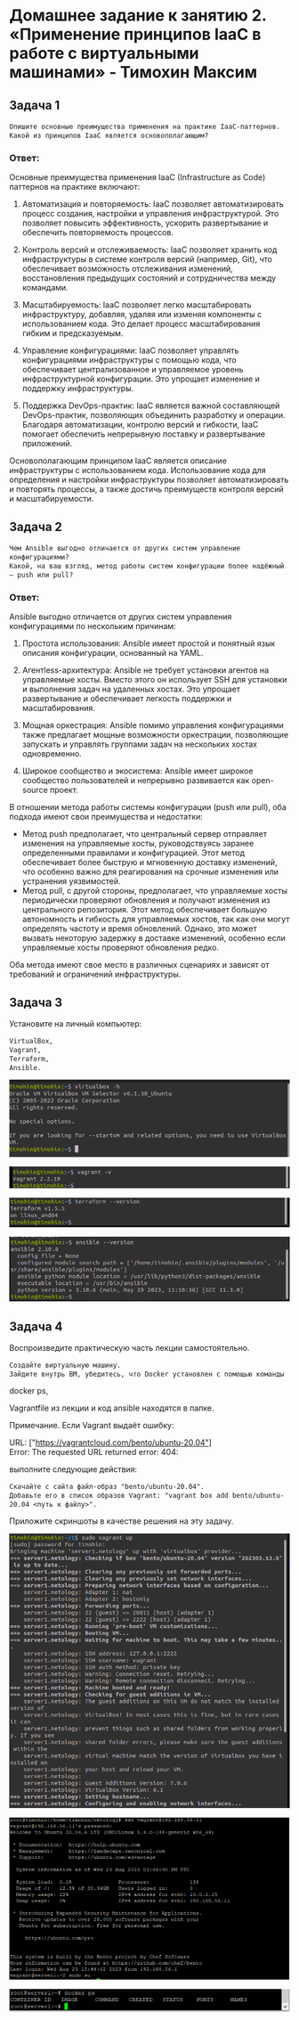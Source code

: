 # Домашнее задание к занятию 2. «Применение принципов IaaC в работе с виртуальными машинами» - Тимохин Максим

## Задача 1

    Опишите основные преимущества применения на практике IaaC-паттернов.
    Какой из принципов IaaC является основополагающим?

### Ответ:

Основные преимущества применения IaaC (Infrastructure as Code) паттернов на практике включают:

1. Автоматизация и повторяемость: IaaC позволяет автоматизировать процесс создания, настройки и управления инфраструктурой. Это позволяет повысить эффективность, ускорить развертывание и обеспечить повторяемость процессов.

2. Контроль версий и отслеживаемость: IaaC позволяет хранить код инфраструктуры в системе контроля версий (например, Git), что обеспечивает возможность отслеживания изменений, восстановления предыдущих состояний и сотрудничества между командами.

3. Масштабируемость: IaaC позволяет легко масштабировать инфраструктуру, добавляя, удаляя или изменяя компоненты с использованием кода. Это делает процесс масштабирования гибким и предсказуемым.

4. Управление конфигурациями: IaaC позволяет управлять конфигурациями инфраструктуры с помощью кода, что обеспечивает централизованное и управляемое уровень инфраструктурной конфигурации. Это упрощает изменение и поддержку инфраструктуры.

5. Поддержка DevOps-практик: IaaC является важной составляющей DevOps-практик, позволяющих объединить разработку и операции. Благодаря автоматизации, контролю версий и гибкости, IaaC помогает обеспечить непрерывную поставку и развертывание приложений.

Основополагающим принципом IaaC является описание инфраструктуры с использованием кода. Использование кода для определения и настройки инфраструктуры позволяет автоматизировать и повторять процессы, а также достичь преимуществ контроля версий и масштабируемости.

## Задача 2

    Чем Ansible выгодно отличается от других систем управление конфигурациями?
    Какой, на ваш взгляд, метод работы систем конфигурации более надёжный — push или pull?

### Ответ:

Ansible выгодно отличается от других систем управления конфигурациями по нескольким причинам:

1. Простота использования: Ansible имеет простой и понятный язык описания конфигурации, основанный на YAML. 

2. Агентless-архитектура: Ansible не требует установки агентов на управляемые хосты. Вместо этого он использует SSH для установки и выполнения задач на удаленных хостах. Это упрощает развертывание и обеспечивает легкость поддержки и масштабирования.

3. Мощная оркестрация: Ansible помимо управления конфигурациями также предлагает мощные возможности оркестрации, позволяющие запускать и управлять группами задач на нескольких хостах одновременно.
   
5. Широкое сообщество и экосистема: Ansible имеет широкое сообщество пользователей и непрерывно развивается как open-source проект.

В отношении метода работы системы конфигурации (push или pull), оба подхода имеют свои преимущества и недостатки:

- Метод push предполагает, что центральный сервер отправляет изменения на управляемые хосты, руководствуясь заранее определенными правилами и конфигурацией. Этот метод обеспечивает более быструю и мгновенную доставку изменений, что особенно важно для реагирования на срочные изменения или устранения уязвимостей.
- Метод pull, с другой стороны, предполагает, что управляемые хосты периодически проверяют обновления и получают изменения из центрального репозитория. Этот метод обеспечивает большую автономность и гибкость для управляемых хостов, так как они могут определять частоту и время обновлений. Однако, это может вызвать некоторую задержку в доставке изменений, особенно если управляемые хосты проверяют обновления редко.

Оба метода имеют свое место в различных сценариях и зависят от требований и ограничений инфраструктуры.

## Задача 3

Установите на личный компьютер:

    VirtualBox,
    Vagrant,
    Terraform,
    Ansible.

![1](https://github.com/MrAgrippa/06-db/blob/main/img/05-02/1.PNG)

![2](https://github.com/MrAgrippa/06-db/blob/main/img/05-02/2.PNG)

![3](https://github.com/MrAgrippa/06-db/blob/main/img/05-02/3.PNG)

![4](https://github.com/MrAgrippa/06-db/blob/main/img/05-02/4.PNG)

## Задача 4

Воспроизведите практическую часть лекции самостоятельно.

    Создайте виртуальную машину.
    Зайдите внутрь ВМ, убедитесь, что Docker установлен с помощью команды

docker ps,

Vagrantfile из лекции и код ansible находятся в папке.

Примечание. Если Vagrant выдаёт ошибку:

URL: ["https://vagrantcloud.com/bento/ubuntu-20.04"]     
Error: The requested URL returned error: 404:

выполните следующие действия:

    Скачайте с сайта файл-образ "bento/ubuntu-20.04".
    Добавьте его в список образов Vagrant: "vagrant box add bento/ubuntu-20.04 <путь к файлу>".

Приложите скриншоты в качестве решения на эту задачу.

![7](https://github.com/MrAgrippa/06-db/blob/main/img/05-02/7.PNG)

![9](https://github.com/MrAgrippa/06-db/blob/main/img/05-02/9.PNG)

![10](https://github.com/MrAgrippa/06-db/blob/main/img/05-02/10.PNG)
